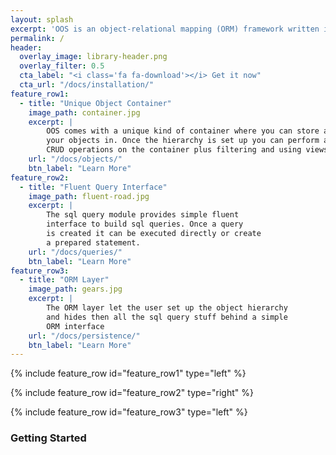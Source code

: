 ```yaml
---
layout: splash
excerpt: 'OOS is an object-relational mapping (ORM) framework written in C++. It aims to encapsulate all the database backend stuff. You dont have to deal with database backends or sql statements neither with mapping of data types or serialization of objects. It comes with a unique container for your objects, a fluent sql query interface and on top an ORM layer.<br /> <small><a href="https://github.com/zussel/oos/releases/tag/v0.2.1">Latest release v0.2.1</a></small><br /><br /> {::nomarkdown}<iframe style="display: inline-block;" src="https://ghbtns.com/github-btn.html?user=zussel&repo=oos&type=star&count=true&size=large" frameborder="0" scrolling="0" width="160px" height="30px"></iframe> <iframe style="display: inline-block;" src="https://ghbtns.com/github-btn.html?user=zussel&repo=oos&type=fork&count=true&size=large" frameborder="0" scrolling="0" width="158px" height="30px"></iframe>{:/nomarkdown}'
permalink: /
header:
  overlay_image: library-header.png
  overlay_filter: 0.5
  cta_label: "<i class='fa fa-download'></i> Get it now"
  cta_url: "/docs/installation/"
feature_row1:
  - title: "Unique Object Container"
    image_path: container.jpg
    excerpt: |
        OOS comes with a unique kind of container where you can store all
        your objects in. Once the hierarchy is set up you can perform all
        CRUD operations on the container plus filtering and using views.
    url: "/docs/objects/"
    btn_label: "Learn More"
feature_row2:
  - title: "Fluent Query Interface"
    image_path: fluent-road.jpg
    excerpt: |
        The sql query module provides simple fluent
        interface to build sql queries. Once a query
        is created it can be executed directly or create
        a prepared statement.
    url: "/docs/queries/"
    btn_label: "Learn More"
feature_row3:
  - title: "ORM Layer"
    image_path: gears.jpg
    excerpt: |
        The ORM layer let the user set up the object hierarchy
        and hides then all the sql query stuff behind a simple
        ORM interface
    url: "/docs/persistence/"
    btn_label: "Learn More"
---
```

{% include feature_row id="feature_row1" type="left" %}

{% include feature_row id="feature_row2" type="right" %}

{% include feature_row id="feature_row3" type="left" %}

### Getting Started

